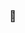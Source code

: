 ### 👋 

<!-- 
- 💰 FinOps [@Mailchimp](https://github.com/Mailchimp)
- ⚒️ [@CorporateClash](https://github.com/corporateclash) in administration, web development

My work contributions are not included in my profile -->
